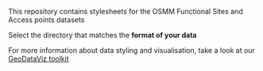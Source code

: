 This repository contains stylesheets for the OSMM Functional Sites and Access points datasets

Select the directory that matches the **format of your data**

For more information about data styling and visualisation, take a look at our [GeoDataViz toolkit](https://github.com/OrdnanceSurvey/GeoDataViz-Toolkit)
